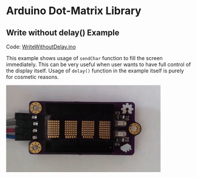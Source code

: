 # Arduino Dot-Matrix Library

## Write without delay() Example

Code: [WriteWithoutDelay.ino](https://github.com/galjonsfigur/Arduino-DotMatrixLibrary/blob/master/examples/WriteWithoutDelay/WriteWithoutDelay.ino)

This example shows usage of `sendChar` function to fill the screen immediately. This can be very useful when user wants to have full control of the display itself. Usage of `delay()` function in the example itself is purely for cosmetic reasons.

![Write without delay demo GIF](../img/without_delay.gif)